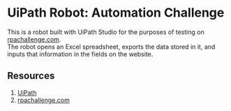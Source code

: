 # UiPath Robot: Automation Challenge
This is a robot built with UiPath Studio for the purposes of testing on [rpachallenge.com](https://rpachallenge.com).  
The robot opens an Excel spreadsheet, exports the data stored in it, and inputs that information in the fields on the website.  

## Resources
1. [UiPath](https://uipath.com)  
2. [rpachallenge.com](https://rpachallenge.com)
